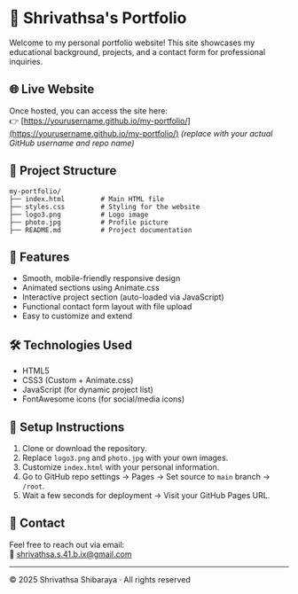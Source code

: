 # 🚀 Shrivathsa's Portfolio

Welcome to my personal portfolio website! This site showcases my educational background, projects, and a contact form for professional inquiries.

## 🌐 Live Website
Once hosted, you can access the site here:  
👉 [https://yourusername.github.io/my-portfolio/](https://yourusername.github.io/my-portfolio/) *(replace with your actual GitHub username and repo name)*

## 📁 Project Structure
```plaintext
my-portfolio/
├── index.html         # Main HTML file
├── styles.css         # Styling for the website
├── logo3.png          # Logo image
├── photo.jpg          # Profile picture
├── README.md          # Project documentation
```

## 🧠 Features
- Smooth, mobile-friendly responsive design
- Animated sections using Animate.css
- Interactive project section (auto-loaded via JavaScript)
- Functional contact form layout with file upload
- Easy to customize and extend

## 🛠️ Technologies Used
- HTML5
- CSS3 (Custom + Animate.css)
- JavaScript (for dynamic project list)
- FontAwesome icons (for social/media icons)

## 📌 Setup Instructions
1. Clone or download the repository.
2. Replace `logo3.png` and `photo.jpg` with your own images.
3. Customize `index.html` with your personal information.
4. Go to GitHub repo settings → Pages → Set source to `main` branch → `/root`.
5. Wait a few seconds for deployment → Visit your GitHub Pages URL.

## 📨 Contact
Feel free to reach out via email:  
📧 [shrivathsa.s.41.b.ix@gmail.com](mailto:shrivathsa.s.41.b.ix@gmail.com)

---

© 2025 Shrivathsa Shibaraya · All rights reserved
